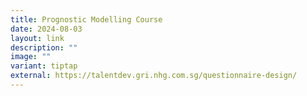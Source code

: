 ```yaml
---
title: Prognostic Modelling Course
date: 2024-08-03
layout: link
description: ""
image: ""
variant: tiptap
external: https://talentdev.gri.nhg.com.sg/questionnaire-design/
---
```

